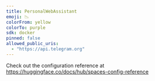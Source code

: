 ```yaml
---
title: PersonalWebAssistant
emoji: 📉
colorFrom: yellow
colorTo: purple
sdk: docker
pinned: false
allowed_public_uris:
  - "https://api.telegram.org"
---
```


Check out the configuration reference at https://huggingface.co/docs/hub/spaces-config-reference

